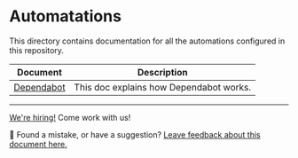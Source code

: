 # Automatations

This directory contains documentation for all the automations configured in this repository.

| Document                               | Description                             |
| -------------------------------------- | -------------------------------------   |
| [Dependabot](dependabot.md)            | This doc explains how Dependabot works. |


<!-- FEEDBACK -->

---

[We're hiring!](https://woocommerce.com/careers/) Come work with us!

🐞 Found a mistake, or have a suggestion? [Leave feedback about this document here.](https://github.com/woocommerce/woocommerce-blocks/issues/new?assignees=&labels=type%3A+documentation&template=--doc-feedback.md&title=Feedback%20on%20./docs/internal-developers/block-client-apis/README.md)

<!-- /FEEDBACK -->


